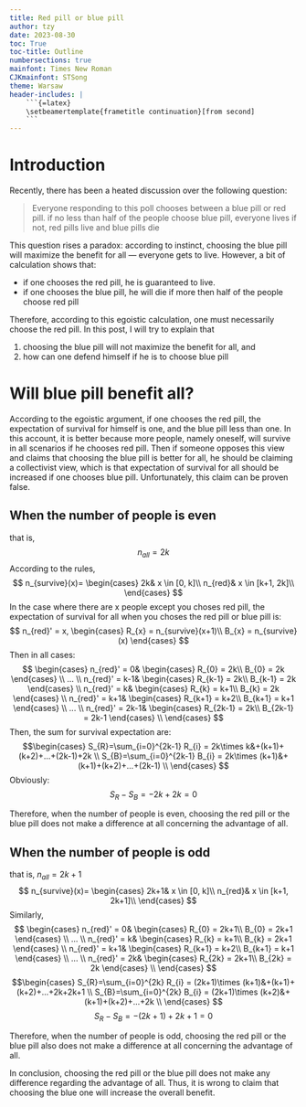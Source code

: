 ```yaml
---
title: Red pill or blue pill
author: tzy
date: 2023-08-30
toc: True
toc-title: Outline
numbersections: true
mainfont: Times New Roman
CJKmainfont: STSong
theme: Warsaw
header-includes: |
    ```{=latex}
    \setbeamertemplate{frametitle continuation}[from second]
    ```
---
```

# Introduction

Recently, there has been a heated discussion over the following question:

> Everyone responding to this poll chooses between a blue pill or red pill.
> if no less than half of the people choose blue pill, everyone lives 
> if not, red pills live and blue pills die

This question rises a paradox: according to instinct, choosing the blue pill will maximize the benefit for all — everyone gets to live. However, a bit of calculation shows that:

- if one chooses the red pill, he is guaranteed to live.
- if one chooses the blue pill, he will die if more then half of the people choose red pill

Therefore, according to this egoistic calculation, one must necessarily choose the red pill. In this post, I will try to explain that 
1. choosing the blue pill will not maximize the benefit for all, and
2. how can one defend himself if he is to choose blue pill

# Will blue pill benefit all?

According to the egoistic argument, if one chooses the red pill, the expectation of survival for himself is one, and the blue pill less than one. In this account, it is better because more people, namely oneself, will survive in all scenarios if he chooses red pill. Then if someone opposes this view and claims that choosing the blue pill is better for all, he should be claiming a collectivist view, which is that expectation of survival for all should be increased if one chooses blue pill. Unfortunately, this claim can be proven false.

## When the number of people is even

that is,
$$n_{all}=2k$$
According to the rules, 
$$
n_{survive}(x)=
\begin{cases}
	2k& x \in [0, k]\\
	n_{red}& x \in [k+1, 2k]\\
\end{cases}
$$
In the case where there are x people except you choses red pill, the expectation of survival for all when you choses the red pill or blue pill is:
$$
n_{red}' = x,
\begin{cases}
R_{x} = n_{survive}(x+1)\\
B_{x} = n_{survive}(x)
\end{cases}
$$
Then in all cases:
$$
\begin{cases}
    n_{red}' = 0&
    \begin{cases}
    R_{0} = 2k\\
    B_{0} = 2k
    \end{cases}   
\\
...
\\
    n_{red}' = k-1&
    \begin{cases}
    R_{k-1} = 2k\\
    B_{k-1} = 2k
    \end{cases} 
\\
    n_{red}' = k&
    \begin{cases}
    R_{k} = k+1\\
    B_{k} = 2k
    \end{cases} 
\\ 
    n_{red}' = k+1&
    \begin{cases}
    R_{k+1} = k+2\\
    B_{k+1} = k+1
    \end{cases} 
\\ 
...
\\
    n_{red}' = 2k-1&
    \begin{cases}
    R_{2k-1} = 2k\\
    B_{2k-1} = 2k-1
    \end{cases} 
\\ 
\end{cases}
$$
Then, the sum for survival expectation are:
$$\begin{cases} 
S_{R}=\sum_{i=0}^{2k-1} R_{i} = 2k\times k&+(k+1)+(k+2)+...+(2k-1)+2k \\
S_{B}=\sum_{i=0}^{2k-1} B_{i} = 2k\times (k+1)&+(k+1)+(k+2)+...+(2k-1) \\
\end{cases}
$$
Obviously:
$$S_{R}-S_{B}=-2k+2k=0$$

Therefore, when the number of people is even, choosing the red pill or the blue pill does not make a difference at all concerning the advantage of all.

## When the number of people is odd

that is, $n_{all}=2k+1$
$$
n_{survive}(x)=
\begin{cases}
	2k+1& x \in [0, k]\\
	n_{red}& x \in [k+1, 2k+1]\\
\end{cases}
$$
Similarly,
$$
\begin{cases}
    n_{red}' = 0&
    \begin{cases}
    R_{0} = 2k+1\\
    B_{0} = 2k+1
    \end{cases}   
\\
...
\\
    n_{red}' = k&
    \begin{cases}
    R_{k} = k+1\\
    B_{k} = 2k+1
    \end{cases} 
\\ 
    n_{red}' = k+1&
    \begin{cases}
    R_{k+1} = k+2\\
    B_{k+1} = k+1
    \end{cases} 
\\ 
...
\\
    n_{red}' = 2k&
    \begin{cases}
    R_{2k} = 2k+1\\
    B_{2k} = 2k
    \end{cases} 
\\ 
\end{cases} 
$$
$$\begin{cases} 
S_{R}=\sum_{i=0}^{2k} R_{i} = (2k+1)\times (k+1)&+(k+1)+(k+2)+...+2k+2k+1 \\
S_{B}=\sum_{i=0}^{2k} B_{i} = (2k+1)\times (k+2)&+(k+1)+(k+2)+...+2k \\
\end{cases}
$$
$$S_{R}-S_{B}=-(2k+1)+2k+1=0$$

Therefore, when the number of people is odd, choosing the red pill or the blue pill also does not make a difference at all concerning the advantage of all.

In conclusion, choosing the red pill or the blue pill does not make any difference regarding the advantage of all. Thus, it is wrong to claim that choosing the blue one will increase the overall benefit.
